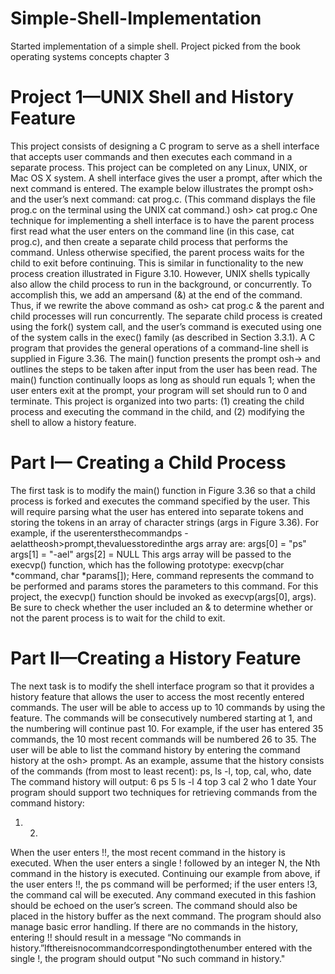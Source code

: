 # Simple-Shell-Implementation
Started implementation of a simple shell. Project picked from the book operating systems concepts chapter 3

# Project 1—UNIX Shell and History Feature
This project consists of designing a C program to serve as a shell interface that accepts user commands and then executes each 
command in a separate process. This project can be completed on any Linux, UNIX, or Mac OS X system.
A shell interface gives the user a prompt, after which the next command is entered. The example below illustrates the prompt 
osh> and the user’s next command: cat prog.c. (This command displays the file prog.c on the terminal using the UNIX cat 
command.)
         osh> cat prog.c
One technique for implementing a shell interface is to have the parent process first read what the user enters on the command 
line (in this case, cat prog.c), and then create a separate child process that performs the command. Unless otherwise 
specified, the parent process waits for the child to exit before continuing. This is similar in functionality to the new 
process creation illustrated in Figure 3.10. However, UNIX shells typically also allow the child process to run in the 
background, or concurrently. To accomplish this, we add an ampersand (&) at the end of the command. Thus, if we rewrite the 
above command as
         osh> cat prog.c &
the parent and child processes will run concurrently.
The separate child process is created using the fork() system call, and the
user’s command is executed using one of the system calls in the exec() family (as described in Section 3.3.1).
A C program that provides the general operations of a command-line shell is supplied in Figure 3.36. The main() function 
presents the prompt osh-> and outlines the steps to be taken after input from the user has been read. The main() function 
continually loops as long as should run equals 1; when the user enters exit at the prompt, your program will set should run to 
0 and terminate.
This project is organized into two parts: (1) creating the child process and executing the command in the child, and (2) 
modifying the shell to allow a history feature.

# Part I— Creating a Child Process

The first task is to modify the main() function in Figure 3.36 so that a child process is forked and executes the command 
specified by the user. This will require parsing what the user has entered into separate tokens and storing the tokens in an 
array of character strings (args in Figure 3.36). For example, if the userentersthecommandps -
aelattheosh>prompt,thevaluesstoredinthe args array are:
   args[0] = "ps"
   args[1] = "-ael"
   args[2] = NULL
This args array will be passed to the execvp() function, which has the following prototype:
   execvp(char *command, char *params[]);
Here, command represents the command to be performed and params stores the parameters to this command. For this project, the 
execvp() function should be invoked as execvp(args[0], args). Be sure to check whether the user included an & to determine 
whether or not the parent process is to wait for the child to exit.

# Part II—Creating a History Feature

The next task is to modify the shell interface program so that it provides a history feature that allows the user to access 
the most recently entered commands. The user will be able to access up to 10 commands by using the feature. The commands will 
be consecutively numbered starting at 1, and the numbering will continue past 10. For example, if the user has entered 35 
commands, the 10 most recent commands will be numbered 26 to 35.
The user will be able to list the command history by entering the command
history
at the osh> prompt. As an example, assume that the history consists of the
commands (from most to least recent):
ps, ls -l, top, cal, who, date The command history will output:
     6 ps
     5 ls -l
     4 top
     3 cal
     2 who
     1 date
Your program should support two techniques for retrieving commands from the command history:
1. 2.
When the user enters !!, the most recent command in the history is executed.
When the user enters a single ! followed by an integer N, the Nth command in the history is executed.
Continuing our example from above, if the user enters !!, the ps command will be performed; if the user enters !3, the command 
cal will be executed. Any command executed in this fashion should be echoed on the user’s screen. The command should also be 
placed in the history buffer as the next command.
The program should also manage basic error handling. If there are no commands in the history, entering !! should result in a 
message “No commands in history.”Ifthereisnocommandcorrespondingtothenumber entered with the single !, the program should 
output "No such command in history."
